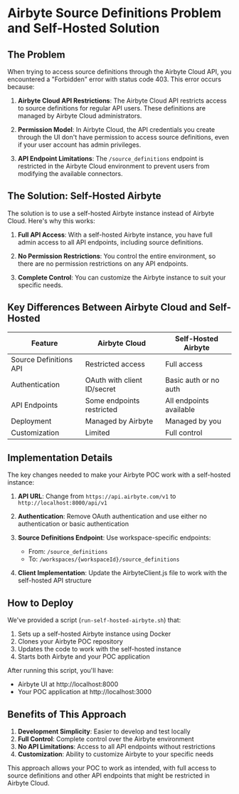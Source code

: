 # Airbyte Source Definitions Problem and Self-Hosted Solution

## The Problem

When trying to access source definitions through the Airbyte Cloud API, you encountered a "Forbidden" error with status code 403. This error occurs because:

1. **Airbyte Cloud API Restrictions**: The Airbyte Cloud API restricts access to source definitions for regular API users. These definitions are managed by Airbyte Cloud administrators.

2. **Permission Model**: In Airbyte Cloud, the API credentials you create through the UI don't have permission to access source definitions, even if your user account has admin privileges.

3. **API Endpoint Limitations**: The `/source_definitions` endpoint is restricted in the Airbyte Cloud environment to prevent users from modifying the available connectors.

## The Solution: Self-Hosted Airbyte

The solution is to use a self-hosted Airbyte instance instead of Airbyte Cloud. Here's why this works:

1. **Full API Access**: With a self-hosted Airbyte instance, you have full admin access to all API endpoints, including source definitions.

2. **No Permission Restrictions**: You control the entire environment, so there are no permission restrictions on any API endpoints.

3. **Complete Control**: You can customize the Airbyte instance to suit your specific needs.

## Key Differences Between Airbyte Cloud and Self-Hosted

| Feature | Airbyte Cloud | Self-Hosted Airbyte |
|---------|--------------|---------------------|
| Source Definitions API | Restricted access | Full access |
| Authentication | OAuth with client ID/secret | Basic auth or no auth |
| API Endpoints | Some endpoints restricted | All endpoints available |
| Deployment | Managed by Airbyte | Managed by you |
| Customization | Limited | Full control |

## Implementation Details

The key changes needed to make your Airbyte POC work with a self-hosted instance:

1. **API URL**: Change from `https://api.airbyte.com/v1` to `http://localhost:8000/api/v1`

2. **Authentication**: Remove OAuth authentication and use either no authentication or basic authentication

3. **Source Definitions Endpoint**: Use workspace-specific endpoints:
   - From: `/source_definitions`
   - To: `/workspaces/{workspaceId}/source_definitions`

4. **Client Implementation**: Update the AirbyteClient.js file to work with the self-hosted API structure

## How to Deploy

We've provided a script (`run-self-hosted-airbyte.sh`) that:

1. Sets up a self-hosted Airbyte instance using Docker
2. Clones your Airbyte POC repository
3. Updates the code to work with the self-hosted instance
4. Starts both Airbyte and your POC application

After running this script, you'll have:
- Airbyte UI at http://localhost:8000
- Your POC application at http://localhost:3000

## Benefits of This Approach

1. **Development Simplicity**: Easier to develop and test locally
2. **Full Control**: Complete control over the Airbyte environment
3. **No API Limitations**: Access to all API endpoints without restrictions
4. **Customization**: Ability to customize Airbyte to your specific needs

This approach allows your POC to work as intended, with full access to source definitions and other API endpoints that might be restricted in Airbyte Cloud.
